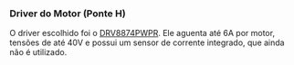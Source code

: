 ### Driver do Motor (Ponte H)

O driver escolhido foi o [DRV8874PWPR](https://www.ti.com/product/DRV8874/part-details/DRV8874PWPR). Ele aguenta até 6A por motor, tensões de até 40V e possui um sensor de corrente integrado, que ainda não é utilizado.
